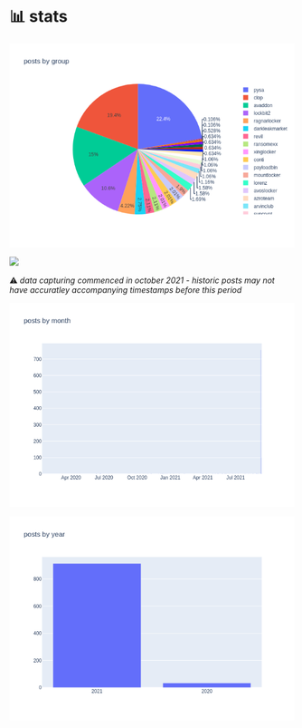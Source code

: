 # 📊 stats

![](postsbygroup.png)

![](uptime.png)

:warning: _data capturing commenced in october 2021 - historic posts may not have accuratley accompanying timestamps before this period_

![](postsbymonth.png)

![](postsbyyear.png)
